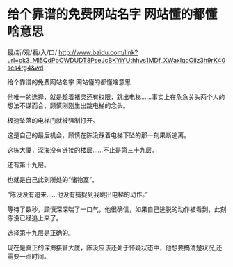 # 给个靠谱的免费网站名字 网站懂的都懂啥意思

最/新/观/看/入/口/ http://www.baidu.com/link?url=ok3_Ml5QdPpOWDUDT8PseJcBKYiYUthhvs1MDf_XWaxIqoOiiz3h9rK40scs4rg4&wd

给个靠谱的免费网站名字 网站懂的都懂啥意思

他唯一的选择，就是趁着褚灵还有权限，跳出电梯……事实上在危急关头两个人的想法不谋而合，顾慎刚刚生出跳电梯的念头。

极速坠落的电梯门就被强制打开。

这是自己的最后机会，顾慎在陈没踩着电梯下坠的那一刻果断逃离。

这栋大厦，深海没有链接的楼层……不止是第三十九层。

还有第十九层。

也就是自己此刻所处的“储物室”。

“陈没没有追来……他没有捕捉到我跳出电梯的动作。”

等待了数秒，顾慎深深喘了一口气，他很确信，如果自己逃脱的动作被看到，此刻陈没已经追上来了。

选择第十九层是正确的。

现在是真正的深海接管大厦，陈没应该还处于怀疑状态中，他想要搞清楚状况,还需要一点时间。
